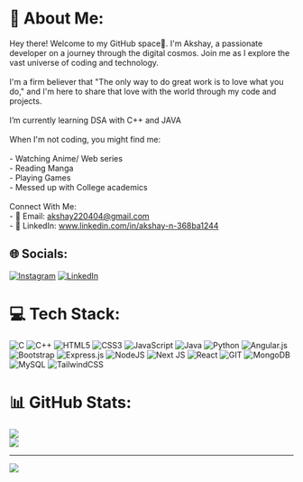 # 💫 About Me:
Hey there! Welcome to my GitHub space👋. I'm Akshay, a passionate developer on a journey through the digital cosmos. Join me as I explore the vast universe of coding and technology.<br><br>I'm a firm believer that "The only way to do great work is to love what you do," and I'm here to share that love with the world through my code and projects.<br><br>I’m currently learning DSA with C++ and JAVA<br><br>When I'm not coding, you might find me:<br><br>- Watching Anime/ Web series<br>- Reading Manga<br>- Playing Games<br>- Messed up with College academics<br><br>Connect With Me:<br>- 📧 Email: akshay220404@gmail.com<br>- 💬 LinkedIn: www.linkedin.com/in/akshay-n-368ba1244<br>


## 🌐 Socials:
[![Instagram](https://img.shields.io/badge/Instagram-%23E4405F.svg?logo=Instagram&logoColor=white)](https://instagram.com/akshay220404) [![LinkedIn](https://img.shields.io/badge/LinkedIn-%230077B5.svg?logo=linkedin&logoColor=white)](https://linkedin.com/in/akshay220404) 

# 💻 Tech Stack:
![C](https://img.shields.io/badge/c-%2300599C.svg?style=for-the-badge&logo=c&logoColor=white) ![C++](https://img.shields.io/badge/c++-%2300599C.svg?style=for-the-badge&logo=c%2B%2B&logoColor=white) ![HTML5](https://img.shields.io/badge/html5-%23E34F26.svg?style=for-the-badge&logo=html5&logoColor=white) ![CSS3](https://img.shields.io/badge/css3-%231572B6.svg?style=for-the-badge&logo=css3&logoColor=white) ![JavaScript](https://img.shields.io/badge/javascript-%23323330.svg?style=for-the-badge&logo=javascript&logoColor=%23F7DF1E) ![Java](https://img.shields.io/badge/java-%23ED8B00.svg?style=for-the-badge&logo=openjdk&logoColor=white) ![Python](https://img.shields.io/badge/python-3670A0?style=for-the-badge&logo=python&logoColor=ffdd54) ![Angular.js](https://img.shields.io/badge/angular.js-%23E23237.svg?style=for-the-badge&logo=angularjs&logoColor=white) ![Bootstrap](https://img.shields.io/badge/bootstrap-%238511FA.svg?style=for-the-badge&logo=bootstrap&logoColor=white) ![Express.js](https://img.shields.io/badge/express.js-%23404d59.svg?style=for-the-badge&logo=express&logoColor=%2361DAFB) ![NodeJS](https://img.shields.io/badge/node.js-6DA55F?style=for-the-badge&logo=node.js&logoColor=white) ![Next JS](https://img.shields.io/badge/Next-black?style=for-the-badge&logo=next.js&logoColor=white) ![React](https://img.shields.io/badge/react-%2320232a.svg?style=for-the-badge&logo=react&logoColor=%2361DAFB) ![GIT](https://img.shields.io/badge/Git-fc6d26?style=for-the-badge&logo=git&logoColor=white) ![MongoDB](https://img.shields.io/badge/MongoDB-%234ea94b.svg?style=for-the-badge&logo=mongodb&logoColor=white) ![MySQL](https://img.shields.io/badge/mysql-%2300000f.svg?style=for-the-badge&logo=mysql&logoColor=white) ![TailwindCSS](https://img.shields.io/badge/tailwindcss-%2338B2AC.svg?style=for-the-badge&logo=tailwind-css&logoColor=white) 
# 📊 GitHub Stats:
<!--![](https://github-readme-stats.vercel.app/api?username=Akshay-N-04&theme=dark&hide_border=false&include_all_commits=false&count_private=false)<br/> -->
![](https://github-readme-streak-stats.herokuapp.com/?user=Akshay-N-04&theme=dark&hide_border=false)<br/>
![](https://github-readme-stats.vercel.app/api/top-langs/?username=Akshay-N-04&theme=dark&hide_border=false&include_all_commits=false&count_private=false&layout=compact)

---
[![](https://visitcount.itsvg.in/api?id=Akshay-N-04&icon=0&color=0)](https://visitcount.itsvg.in)

<!-- Proudly created with GPRM ( https://gprm.itsvg.in ) -->
